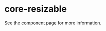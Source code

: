 core-resizable
============

See the [component page](https://www.polymer-project.org/0.5/docs/elements/core-resizable.html) for more information.
